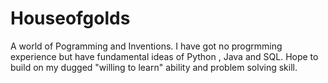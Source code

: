 # Houseofgolds
A world of Pogramming and Inventions. 
I have got no progrmming experience but have fundamental ideas of Python , Java and SQL. 
Hope to build on my dugged "willing to learn" ability and problem solving skill. 
